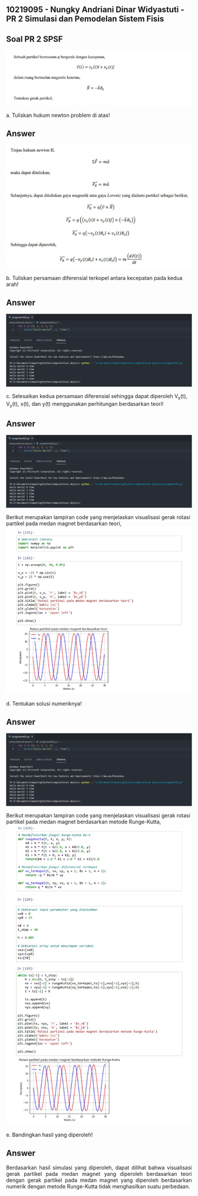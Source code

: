 ## 10219095 - Nungky Andriani Dinar Widyastuti - PR 2 Simulasi dan Pemodelan Sistem Fisis
## Soal PR 2 SPSF
![alt text](https://github.com/AldianNurAzmar/python-jupyter-notebook/blob/main/tugas_spsf/10219098_tugas2/Soal%20PR%202%20SPSF.jpg)

a. Tuliskan hukum newton problem di atas!
## Answer
![alt text](https://github.com/AldianNurAzmar/python-jupyter-notebook/blob/main/tugas_spsf/10219098_tugas2/Jawaban%20soal%20(a).jpg)

b. Tuliskan persamaan diferensial terkopel antara kecepatan pada kedua arah!
## Answer
![alt text](https://github.com/AldianNurAzmar/fi3201-01-2021-2/blob/main/assignments/02/10219098/computational%20physics_assignment%2002.png)

c. Selesaikan kedua persamaan diferensial sehingga dapat diperoleh V<sub>x</sub>(t), V<sub>y</sub>(t), x(t), dan y(t) menggunakan perhitungan berdasarkan teori!
## Answer
![alt text](https://github.com/AldianNurAzmar/fi3201-01-2021-2/blob/main/assignments/02/10219098/computational%20physics_assignment%2002.png)

Berikut merupakan lampiran code yang menjelaskan visualisasi gerak rotasi partikel pada medan magnet berdasarkan teori,
![alt text](https://github.com/AldianNurAzmar/python-jupyter-notebook/blob/main/tugas_spsf/10219098_tugas2/Lampiran%20code%20soal%20(c).jpg)

d. Tentukan solusi numeriknya!
## Answer
![alt text](https://github.com/AldianNurAzmar/fi3201-01-2021-2/blob/main/assignments/02/10219098/computational%20physics_assignment%2002.png)

Berikut merupakan lampiran code yang menjelaskan visualisasi gerak rotasi partikel pada medan magnet berdasarkan metode Runge-Kutta,
![alt text](https://github.com/AldianNurAzmar/python-jupyter-notebook/blob/main/tugas_spsf/10219098_tugas2/Lampiran%20code%20soal%20(d)%20bagian%201.jpg)
![alt text](https://github.com/AldianNurAzmar/python-jupyter-notebook/blob/main/tugas_spsf/10219098_tugas2/Lampiran%20code%20soal%20(d)%20bagian%202.jpg)

e. Bandingkan hasil yang diperoleh!
## Answer
<p align="justify">
Berdasarkan hasil simulasi yang diperoleh, dapat dilihat bahwa visualisasi gerak partikel pada medan magnet yang diperoleh berdasarkan teori dengan gerak partikel pada medan magnet yang diperoleh berdasarkan numerik dengan metode Runge-Kutta tidak menghasilkan suatu perbedaan.
</p>
